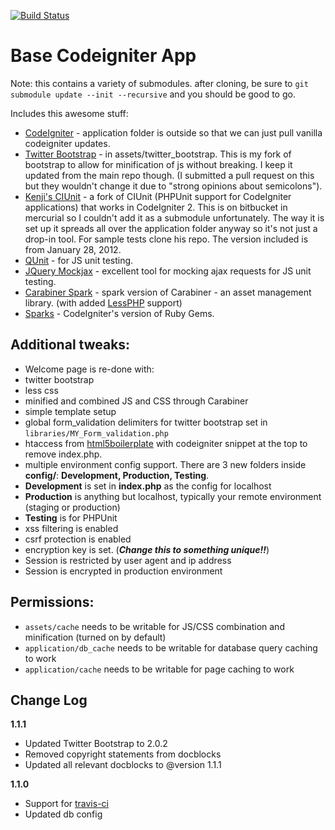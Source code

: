 [![Build Status](https://secure.travis-ci.org/mikedfunk/Base-CodeIgniter-App.png?branch=master)](http://travis-ci.org/mikedfunk/Base-CodeIgniter-App)

Base Codeigniter App
=====================

Note: this contains a variety of submodules. after cloning, be sure to ```git submodule update --init --recursive``` and you should be good to go.

Includes this awesome stuff:

* [CodeIgniter](http://codeigniter.com) - application folder is outside so that we can just pull vanilla codeigniter updates.
* [Twitter Bootstrap](http://bootstrap.io) - in assets/twitter_bootstrap. This is my fork of bootstrap to allow for minification of js without breaking. I keep it updated from the main repo though. (I submitted a pull request on this but they wouldn't change it due to "strong opinions about semicolons").
* [Kenji's CIUnit](https://bitbucket.org/kenjis/my-ciunit) - a fork of CIUnit (PHPUnit support for CodeIgniter applications) that works in CodeIgniter 2. This is on bitbucket in mercurial so I couldn't add it as a submodule unfortunately. The way it is set up it spreads all over the application folder anyway so it's not just a drop-in tool. For sample tests clone his repo. The version included is from January 28, 2012.
* [QUnit](https://github.com/jquery/qunit) - for JS unit testing.
* [JQuery Mockjax](https://github.com/appendto/jquery-mockjax) - excellent tool for mocking ajax requests for JS unit testing.
* [Carabiner Spark](https://github.com/mikedfunk/carabiner) - spark version of Carabiner - an asset management library. (with added [LessPHP](https://github.com/leafo/lessphp) support)
* [Sparks](http://getsparks.org) - CodeIgniter's version of Ruby Gems.

Additional tweaks:
--------------------

* Welcome page is re-done with:
 * twitter bootstrap
 * less css
 * minified and combined JS and CSS through Carabiner
 * simple template setup
* global form_validation delimiters for twitter bootstrap set in ```libraries/MY_Form_validation.php```
* htaccess from [html5boilerplate](http://html5boilerplate.com) with codeigniter snippet at the top to remove index.php.
* multiple environment config support. There are 3 new folders inside **config/**: **Development, Production, Testing**.
 * **Development** is set in **index.php** as the config for localhost
 * **Production** is anything but localhost, typically your remote environment (staging or production)
 * **Testing** is for PHPUnit
* xss filtering is enabled
* csrf protection is enabled
* encryption key is set. (***Change this to something unique!!***)
* Session is restricted by user agent and ip address
* Session is encrypted in production environment

Permissions:
--------------------

* ```assets/cache``` needs to be writable for JS/CSS combination and minification (turned on by default)
* ```application/db_cache``` needs to be writable for database query caching to work
* ```application/cache``` needs to be writable for page caching to work

Change Log
--------------------
**1.1.1**

* Updated Twitter Bootstrap to 2.0.2
* Removed copyright statements from docblocks
* Updated all relevant docblocks to @version 1.1.1

**1.1.0**

* Support for [travis-ci](http://travis-ci.org)
* Updated db config